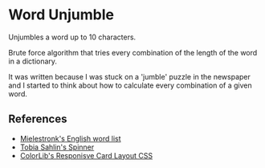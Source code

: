 # Word Unjumble

Unjumbles a word up to 10 characters.

Brute force algorithm that tries every combination of the length of the word in a dictionary.

It was written because I was stuck on a 'jumble' puzzle in the newspaper and I started to think
about how to calculate every combination of a given word.

## References
* [Mielestronk's English word list](http://www.mieliestronk.com/wordlist.html)
* [Tobia Sahlin's Spinner](https://tobiasahlin.com/spinkit/)
* [ColorLib's Responisve Card Layout CSS](https://colorlib.com/wp/css-layouts/)
